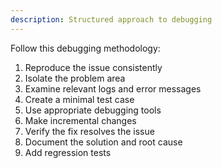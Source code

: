 ```yaml
---
description: Structured approach to debugging
---
```


Follow this debugging methodology:

1. Reproduce the issue consistently
2. Isolate the problem area
3. Examine relevant logs and error messages
4. Create a minimal test case
5. Use appropriate debugging tools
6. Make incremental changes
7. Verify the fix resolves the issue
8. Document the solution and root cause
9. Add regression tests
